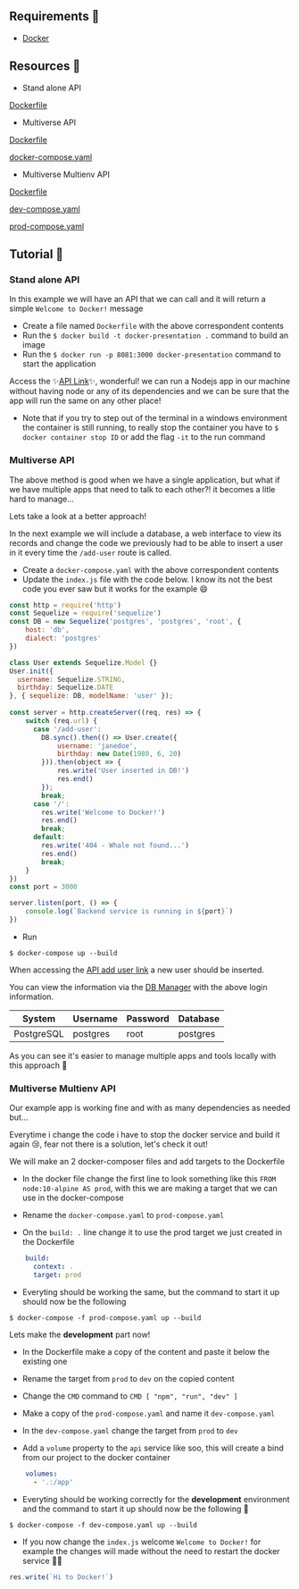 ## Requirements 🔨
- [Docker](https://docker.com)

## Resources 📜

- Stand alone API

[Dockerfile](/resources/Dockerfile.md#Dockerfile)


- Multiverse API

[Dockerfile](/resources/Dockerfile.md#Dockerfile)

[docker-compose.yaml](/resources/compose.md#docker-compose.yaml)

- Multiverse Multienv API

[Dockerfile](/resources/Dockerfile.md#Dockerfile)

[dev-compose.yaml](/resources/compose.md#dev-compose.yaml)

[prod-compose.yaml](/resources/compose.md#prod-compose.yaml)

## Tutorial 📘
### Stand alone API
In this example we will have an API that we can call and it will return a simple ``Welcome to Docker!`` message

- Create a file named ``Dockerfile`` with the above correspondent contents
- Run the ``$ docker build -t docker-presentation .`` command to build an image
- Run the ``$ docker run -p 8081:3000 docker-presentation`` command to start the application

Access the ✨[API Link](http://localhost:8081)✨, wonderful! we can run a Nodejs app in our machine without having node or any of its dependencies and we can be sure that the app will run the same on any other place!

- Note that if you try to step out of the terminal in a windows environment the container is still running, to really stop the container you have to ``$ docker container stop ID`` or add the flag ``-it`` to the run command

### Multiverse API
The above method is good when we have a single application, but what if we have multiple apps that need to talk to each other?! it becomes a litle hard to manage...

Lets take a look at a better approach!

In the next example we will include a database, a web interface to view its records and change the code we previously had to be able to insert a user in it every time the ``/add-user`` route is called.

- Create a ``docker-compose.yaml`` with the above correspondent contents
- Update the ``index.js`` file with the code below. I know its not the best code you ever saw but it works for the example 😄
```javascript
const http = require('http')
const Sequelize = require('sequelize')
const DB = new Sequelize('postgres', 'postgres', 'root', {
    host: 'db',
    dialect: 'postgres'
})

class User extends Sequelize.Model {}
User.init({
  username: Sequelize.STRING,
  birthday: Sequelize.DATE
}, { sequelize: DB, modelName: 'user' });
  
const server = http.createServer((req, res) => {
    switch (req.url) {
      case '/add-user':
        DB.sync().then(() => User.create({
            username: 'janedoe',
            birthday: new Date(1980, 6, 20)
        })).then(object => {
            res.write('User inserted in DB!')
            res.end()
        });
        break;
      case '/':
        res.write('Welcome to Docker!')
        res.end()
        break;
      default:
        res.write('404 - Whale not found...')
        res.end()
        break;
    }
})
const port = 3000

server.listen(port, () => {
    console.log(`Backend service is running in ${port}`)
})
```
- Run 
```shell
$ docker-compose up --build
```

When accessing the [API add user link](http://localhost:8081/add-user) a new user should be inserted.

You can view the information via the [DB Manager](http://localhost:8082) with the above login information.

| System | Username | Password | Database |
| --- | --- | --- | --- |
| PostgreSQL | postgres | root | postgres |

As you can see it's easier to manage multiple apps and tools locally with this approach 🐳

### Multiverse Multienv API
Our example app is working fine and with as many dependencies as needed but...

Everytime i change the code i have to stop the docker service and build it again 😢, fear not there is a solution, let's check it out!

We will make an 2 docker-composer files and add targets to the Dockerfile

- In the docker file change the first line to look something like this ``FROM node:10-alpine AS prod``, with this we are making a target that we can use in the docker-compose

- Rename the ``docker-compose.yaml`` to ``prod-compose.yaml``

- On the ``build: .`` line change it to use the prod target we just created in the Dockerfile
```yaml
    build: 
      context: .
      target: prod
```

- Everyting should be working the same, but the command to start it up should now be the following

```shell
$ docker-compose -f prod-compose.yaml up --build
```
Lets make the **development** part now!

- In the Dockerfile make a copy of the content and paste it below the existing one

- Rename the target from ``prod`` to ``dev`` on the copied content

- Change the ``CMD`` command to ``CMD [ "npm", "run", "dev" ]``

- Make a copy of the ``prod-compose.yaml`` and name it ``dev-compose.yaml``

- In the ``dev-compose.yaml`` change the target from ``prod`` to ``dev``

- Add a ``volume`` property to the ``api`` service like soo, this will create a bind from our project to the docker container
```yaml
    volumes:
      - '.:/app'
```

- Everyting should be working correctly for the **development** environment and the command to start it up should now be the following 🤞

```shell
$ docker-compose -f dev-compose.yaml up --build
```

- If you now change the ``index.js`` welcome ``Welcome to Docker!`` for example the changes will made without the need to restart the docker service 🎉🎉
```javascript
res.write(`Hi to Docker!`)
```

